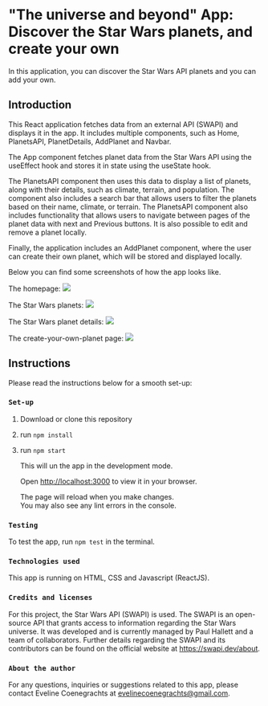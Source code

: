 # "The universe and beyond" App: Discover the Star Wars planets, and create your own

In this application, you can discover the Star Wars API planets and you can add your own.

## Introduction

This React application fetches data from an external API (SWAPI) and displays it in the app. It includes multiple components, such as Home, PlanetsAPI, PlanetDetails, AddPlanet and Navbar.

The App component fetches planet data from the Star Wars API using the useEffect hook and stores it in state using the useState hook. 

The PlanetsAPI component then uses this data to display a list of planets, along with their details, such as climate, terrain, and population. The component also includes a search bar that allows users to filter the planets based on their name, climate, or terrain. The PlanetsAPI component also includes functionality that allows users to navigate between pages of the planet data with next and Previous buttons. It is also possible to edit and remove a planet locally.

Finally, the application includes an AddPlanet component, where the user can create their own planet, which will be stored and displayed locally.

Below you can find some screenshots of how the app looks like.


The homepage:
<img src="./src/assets/images/homepage.png">

The Star Wars planets:
<img src="./src/assets/images/planetsSWAPI.png">


The Star Wars planet details:
<img src="./src/assets/images/planetdetails.png">


The create-your-own-planet page:
<img src="./src/assets/images/addplanet.png">


## Instructions

Please read the instructions below for a smooth set-up:

### `Set-up`

1) Download or clone this repository
2) run  `npm install`
3) run  `npm start`

    This will un the app in the development mode.

    Open [http://localhost:3000](http://localhost:3000) to view it in your browser.

    The page will reload when you make changes.\
    You may also see any lint errors in the console.

### `Testing`

To test the app, run `npm test` in the terminal.

### `Technologies used`

This app is running on HTML, CSS and Javascript (ReactJS).

### `Credits and licenses`

For this project, the Star Wars API (SWAPI) is used. The SWAPI is an open-source API that grants access to information regarding the Star Wars universe. It was developed and is currently managed by Paul Hallett and a team of collaborators. Further details regarding the SWAPI and its contributors can be found on the official website at https://swapi.dev/about.

### `About the author`

For any questions, inquiries or suggestions related to this app, please contact Eveline Coenegrachts at evelinecoenegrachts@gmail.com.


